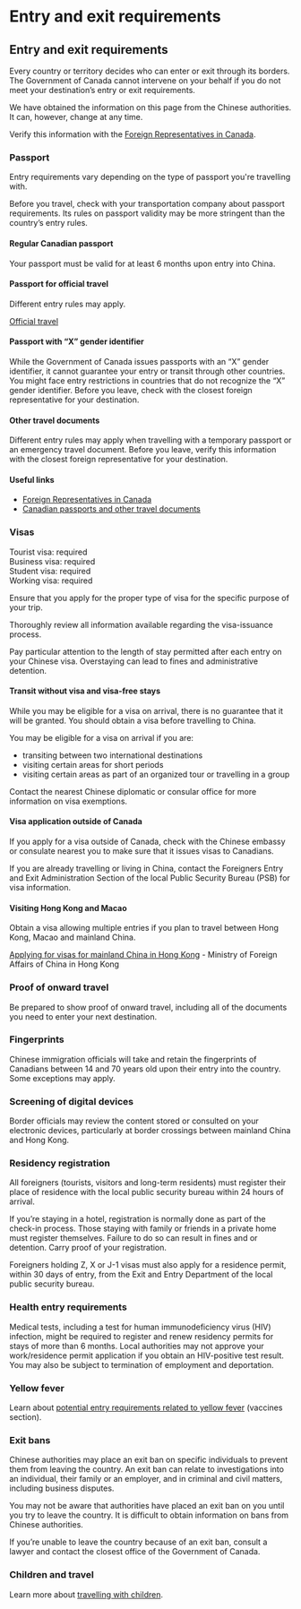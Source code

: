 # Entry and exit requirements

## Entry and exit requirements

Every country or territory decides who can enter or exit through its borders. The Government of Canada cannot intervene on your behalf if you do not meet your destination’s entry or exit requirements.

We have obtained the information on this page from the Chinese authorities. It can, however, change at any time.

Verify this information with the [Foreign Representatives in Canada](https://www.international.gc.ca/protocol-protocole/reps.aspx?lang=eng).

### Passport

Entry requirements vary depending on the type of passport you're travelling with.

Before you travel, check with your transportation company about passport requirements. Its rules on passport validity may be more stringent than the country’s entry rules.

#### Regular Canadian passport

Your passport must be valid for at least 6 months upon entry into China.

#### Passport for official travel

Different entry rules may apply.

[Official travel](https://www.canada.ca/en/immigration-refugees-citizenship/services/canadian-passports/official-travel.html)

#### Passport with “X” gender identifier

While the Government of Canada issues passports with an “X” gender identifier, it cannot guarantee your entry or transit through other countries. You might face entry restrictions in countries that do not recognize the “X” gender identifier. Before you leave, check with the closest foreign representative for your destination.

#### Other travel documents

Different entry rules may apply when travelling with a temporary passport or an emergency travel document. Before you leave, verify this information with the closest foreign representative for your destination.

#### Useful links

* [Foreign Representatives in Canada](https://www.international.gc.ca/protocol-protocole/reps.aspx?lang=eng)
* [Canadian passports and other travel documents](http://www.canada.ca/passport)

### Visas

Tourist visa: required   
Business visa: required   
Student visa: required   
Working visa: required

Ensure that you apply for the proper type of visa for the specific purpose of your trip.

Thoroughly review all information available regarding the visa-issuance process.

Pay particular attention to the length of stay permitted after each entry on your Chinese visa. Overstaying can lead to fines and administrative detention.

#### Transit without visa and visa-free stays

While you may be eligible for a visa on arrival, there is no guarantee that it will be granted. You should obtain a visa before travelling to China.

You may be eligible for a visa on arrival if you are:

* transiting between two international destinations
* visiting certain areas for short periods
* visiting certain areas as part of an organized tour or travelling in a group

Contact the nearest Chinese diplomatic or consular office for more information on visa exemptions.

#### Visa application outside of Canada

If you apply for a visa outside of Canada, check with the Chinese embassy or consulate nearest you to make sure that it issues visas to Canadians.

If you are already travelling or living in China, contact the Foreigners Entry and Exit Administration Section of the local Public Security Bureau (PSB) for visa information.

#### Visiting Hong Kong and Macao

Obtain a visa allowing multiple entries if you plan to travel between Hong Kong, Macao and mainland China.

[Applying for visas for mainland China in Hong Kong](http://www.fmcoprc.gov.hk/eng/zgqz/bgfwxx/default.htm) - Ministry of Foreign Affairs of China in Hong Kong

### Proof of onward travel

Be prepared to show proof of onward travel, including all of the documents you need to enter your next destination.

### Fingerprints

Chinese immigration officials will take and retain the fingerprints of Canadians between 14 and 70 years old upon their entry into the country. Some exceptions may apply.

### Screening of digital devices

Border officials may review the content stored or consulted on your electronic devices, particularly at border crossings between mainland China and Hong Kong.

### Residency registration

All foreigners (tourists, visitors and long-term residents) must register their place of residence with the local public security bureau within 24 hours of arrival.

If you’re staying in a hotel, registration is normally done as part of the check-in process. Those staying with family or friends in a private home must register themselves. Failure to do so can result in fines and or detention. Carry proof of your registration.

Foreigners holding Z, X or J-1 visas must also apply for a residence permit, within 30 days of entry, from the Exit and Entry Department of the local public security bureau.

### Health entry requirements

Medical tests, including a test for human immunodeficiency virus (HIV) infection, might be required to register and renew residency permits for stays of more than 6 months. Local authorities may not approve your work/residence permit application if you obtain an HIV-positive test result. You may also be subject to termination of employment and deportation.

### Yellow fever

Learn about [potential entry requirements related to yellow fever](#health) (vaccines section).

### Exit bans

Chinese authorities may place an exit ban on specific individuals to prevent them from leaving the country. An exit ban can relate to investigations into an individual, their family or an employer, and in criminal and civil matters, including business disputes.

You may not be aware that authorities have placed an exit ban on you until you try to leave the country. It is difficult to obtain information on bans from Chinese authorities.

If you’re unable to leave the country because of an exit ban, consult a lawyer and contact the closest office of the Government of Canada.

### Children and travel

Learn more about [travelling with children](http://travel.gc.ca/travelling/children).